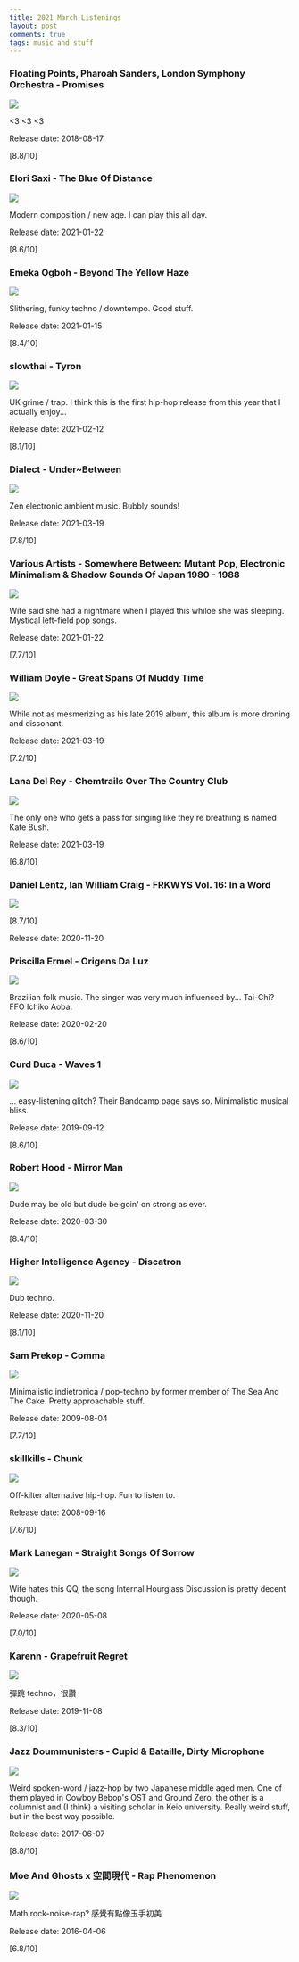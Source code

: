 ```yaml
---
title: 2021 March Listenings
layout: post
comments: true
tags: music and stuff
---
```


### Floating Points, Pharoah Sanders, London Symphony Orchestra - Promises

  ![](https://f4.bcbits.com/img/a2975740667_16.jpg)

  <3 <3 <3

  Release date: 2018-08-17

  [8.8/10]

### Elori Saxi - The Blue Of Distance

  ![](https://f4.bcbits.com/img/a0876555243_16.jpg)

  Modern composition / new age. I can play this all day.

  Release date: 2021-01-22

  [8.6/10]

### Emeka Ogboh - Beyond The Yellow Haze

  ![](https://f4.bcbits.com/img/a4036206990_16.jpg)

  Slithering, funky techno / downtempo. Good stuff.

  Release date: 2021-01-15

  [8.4/10]

### slowthai - Tyron

  ![](https://f4.bcbits.com/img/a3407863222_16.jpg)

  UK grime / trap. I think this is the first hip-hop release from this year that I actually enjoy...

  Release date: 2021-02-12

  [8.1/10]

### Dialect - Under~Between

  ![](https://f4.bcbits.com/img/a1547261430_10.jpg)

  Zen electronic ambient music. Bubbly sounds!

  Release date: 2021-03-19

  [7.8/10]

### Various Artists - Somewhere Between: Mutant Pop, Electronic Minimalism & Shadow Sounds Of Japan 1980 - 1988

  ![](https://light-in-the-attic.s3.amazonaws.com/uploads/release_image/27230/image/large_550_tmp_2F1606864266006-r1san12d54-adfc234df546e9172aacd4ae7f41cb30_2Flita183_3000px_72dpi.jpg)

  Wife said she had a nightmare when I played this whiloe she was sleeping. Mystical left-field pop songs.

  Release date: 2021-01-22

  [7.7/10]

### William Doyle - Great Spans Of Muddy Time

  ![](https://f4.bcbits.com/img/a2916077999_16.jpg)

  While not as mesmerizing as his late 2019 album, this album is more droning and dissonant.

  Release date: 2021-03-19

  [7.2/10]

### Lana Del Rey - Chemtrails Over The Country Club

  ![](https://static01.nyt.com/images/2021/03/23/arts/22lana-review2/merlin_185244795_c1f8a625-ede8-4f19-b2ce-53d1250cef3c-jumbo.jpg)

  The only one who gets a pass for singing like they're breathing is named Kate Bush.

  Release date: 2021-03-19

  [6.8/10]

### Daniel Lentz, Ian William Craig - FRKWYS Vol. 16: In a Word

  ![](https://f4.bcbits.com/img/a1153639401_16.jpg)

  [8.7/10]

  Release date: 2020-11-20

### Priscilla Ermel - Origens Da Luz

  ![](https://f4.bcbits.com/img/a0933860178_10.jpg)

  Brazilian folk music. The singer was very much influenced by... Tai-Chi? FFO Ichiko Aoba.

  Release date: 2020-02-20

  [8.6/10]

### Curd Duca - Waves 1

  ![](https://f4.bcbits.com/img/a3962599587_16.jpg)

  ... easy-listening glitch? Their Bandcamp page says so. Minimalistic musical bliss.

  Release date: 2019-09-12

  [8.6/10]

### Robert Hood - Mirror Man

  ![](https://f4.bcbits.com/img/a1230317271_16.jpg)

  Dude may be old but dude be goin' on strong as ever.

  Release date: 2020-03-30

  [8.4/10]

### Higher Intelligence Agency - Discatron

  ![](https://f4.bcbits.com/img/a3618311456_16.jpg)

  Dub techno.

  Release date: 2020-11-20

  [8.1/10]

### Sam Prekop - Comma

  ![](https://f4.bcbits.com/img/a2706703589_16.jpg)

  Minimalistic indietronica / pop-techno by former member of The Sea And The Cake. Pretty approachable stuff.

  Release date: 2009-08-04

  [7.7/10]

### skillkills - Chunk

  ![](https://i.kfs.io/album/global/69814697,0v1/fit/500x500.jpg)

  Off-kilter alternative hip-hop. Fun to listen to.

  Release date: 2008-09-16

  [7.6/10]

### Mark Lanegan - Straight Songs Of Sorrow

  ![](http://undertheradarmag.com/uploads/review_images/Mark_Lanegan_Straight_Songs_of_Sorrow_review_under_the_radar.jpg)

  Wife hates this QQ, the song Internal Hourglass Discussion is pretty decent though.

  Release date: 2020-05-08

  [7.0/10]

### Karenn - Grapefruit Regret

  ![](https://f4.bcbits.com/img/a3722103088_10.jpg)

  彈跳 techno，很讚

  Release date: 2019-11-08

  [8.3/10]

### Jazz Doummunisters - Cupid & Bataille, Dirty Microphone

  ![](https://i.kfs.io/album/global/26100153,2v1/fit/500x500.jpg)

  Weird spoken-word / jazz-hop by two Japanese middle aged men. One of them played in Cowboy Bebop's OST and Ground Zero, the other is a columnist and (I think) a visiting scholar in Keio university. Really weird stuff, but in the best way possible.

  Release date: 2017-06-07

  [8.8/10]

### Moe And Ghosts x 空間現代 - Rap Phenomenon

  ![](https://img.discogs.com/itK6xhwAALZoVeZGfoYNHzIqmYA=/fit-in/600x600/filters:strip_icc():format(webp):mode_rgb():quality(90)/discogs-images/R-12486345-1536244664-8075.jpeg.jpg)

  Math rock-noise-rap? 感覺有點像玉手初美

  Release date: 2016-04-06

  [6.8/10]

